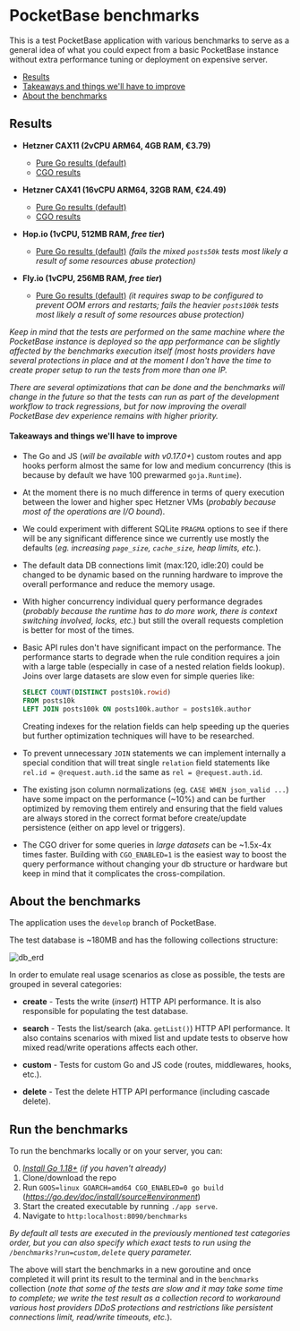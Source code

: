 PocketBase benchmarks
======================================================================

This is a test PocketBase application with various benchmarks to serve
as a general idea of what you could expect from a basic PocketBase instance
without extra performance tuning or deployment on expensive server.

- [Results](#results)
- [Takeaways and things we'll have to improve](#takeaways-and-things-well-have-to-improve)
- [About the benchmarks](#about-the-benchmarks)


## Results

- **Hetzner CAX11 (2vCPU ARM64, 4GB RAM, €3.79)**
    - [Pure Go results (default)](results/hetzner_cax11.md)
    - [CGO results](results/hetzner_cax11_cgo.md)

- **Hetzner CAX41 (16vCPU ARM64, 32GB RAM, €24.49)**
    - [Pure Go results (default)](results/hetzner_cax41.md)
    - [CGO results](results/hetzner_cax41_cgo.md)

- **Hop.io (1vCPU, 512MB RAM, _free tier_)**
    - [Pure Go results (default)](results/hop_free_tier.md)
    _(fails the mixed `posts50k` tests most likely a result of some resources abuse protection)_

- **Fly.io (1vCPU, 256MB RAM, _free tier_)**
    - [Pure Go results (default)](results/fly_free_tier.md)
    _(it requires swap to be configured to prevent OOM errors and restarts; fails the heavier `posts100k` tests most likely a result of some resources abuse protection)_

_Keep in mind that the tests are performed on the same machine where the PocketBase instance is deployed so the app performance can be slightly affected by the benchmarks execution itself (most hosts providers have several protections in place and at the moment I don't have the time to create proper setup to run the tests from more than one IP._

_There are several optimizations that can be done and the benchmarks will change in the future so that the tests can run as part of the development workflow to track regressions, but for now improving the overall PocketBase dev experience remains with higher priority._


#### Takeaways and things we'll have to improve

- The Go and JS (_will be available with v0.17.0+_) custom routes and app hooks perform almost the same for low and medium concurrency (this is because by default we have 100 prewarmed `goja.Runtime`).

- At the moment there is no much difference in terms of query execution between the lower and higher spec Hetzner VMs (_probably because most of the operations are I/O bound_).

- We could experiment with different SQLite `PRAGMA` options to see if there will be any significant difference since we currently use mostly the defaults (_eg. increasing `page_size`, `cache_size`, heap limits, etc._).

- The default data DB connections limit (max:120, idle:20) could be changed to be dynamic based on the running hardware to improve the overall performance and reduce the memory usage.

- With higher concurrency individual query performance degrades (_probably because the runtime has to do more work, there is context switching involved, locks, etc._) but still the overall requests completion is better for most of the times.

- Basic API rules don't have significant impact on the performance. The performance starts to degrade when the rule condition requires a join with a large table (especially in case of a nested relation fields lookup). Joins over large datasets are slow even for simple queries like:

    ```sql
    SELECT COUNT(DISTINCT posts10k.rowid)
    FROM posts10k
    LEFT JOIN posts100k ON posts100k.author = posts10k.author
    ```
    Creating indexes for the relation fields can help speeding up the queries but further optimization techniques will have to be researched.

- To prevent unnecessary `JOIN` statements we can implement internally a special condition that will treat single `relation` field statements like `rel.id = @request.auth.id` the same as `rel = @request.auth.id`.

- The existing json column normalizations (eg. `CASE WHEN json_valid ...`) have some impact on the performance (~10%) and can be further optimized by removing them entirely and ensuring that the field values are always stored in the correct format before create/update persistence (either on app level or triggers).

- The CGO driver for some queries in _large datasets_ can be ~1.5x-4x times faster.
  Building with `CGO_ENABLED=1` is the easiest way to boost the query performance without changing your db structure or hardware but keep in mind that it complicates the cross-compilation.


## About the benchmarks

The application uses the `develop` branch of PocketBase.

The test database is ~180MB and has the following collections structure:

![db_erd](https://i.imgur.com/gYC8Qci.png)

In order to emulate real usage scenarios as close as possible, the tests are grouped in several categories:

- **create** - Tests the write (_insert_) HTTP API performance. It is also responsible for populating the test database.

- **search** - Tests the list/search (aka. `getList()`) HTTP API performance.
    It also contains scenarios with mixed list and update tests to observe how mixed read/write operations affects each other.

- **custom** - Tests for custom Go and JS code (routes, middlewares, hooks, etc.).

- **delete** - Test the delete HTTP API performance (including cascade delete).


## Run the benchmarks

To run the benchmarks locally or on your server, you can:

0. _[Install Go 1.18+](https://go.dev/doc/install) (if you haven't already)_
1. Clone/download the repo
2. Run `GOOS=linux GOARCH=amd64 CGO_ENABLED=0 go build` (_https://go.dev/doc/install/source#environment_)
3. Start the created executable by running `./app serve`.
4. Navigate to `http:localhost:8090/benchmarks`

_By default all tests are executed in the previously mentioned test categories order, but you can also
specify which exact tests to run using the `/benchmarks?run=custom,delete` query parameter._

The above will start the benchmarks in a new goroutine and once completed it will print its result to the terminal and in the `benchmarks` collection
(_note that some of the tests are slow and it may take some time to complete; we write the test result as a collection record to workaround various host providers DDoS protections and restrictions like persistent connections limit, read/write timeouts, etc._).
